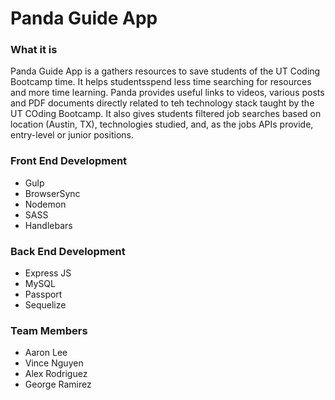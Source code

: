 # Panda Guide App

### What it is

Panda Guide App is a gathers resources to save students of the UT Coding Bootcamp time. It helps studentsspend less time searching for resources and more time learning. Panda provides useful links to videos, various posts and PDF documents directly related to teh technology stack taught by the UT COding Bootcamp. It also gives students filtered job searches based on location (Austin, TX), technologies studied, and, as the jobs APIs provide, entry-level or junior positions. 



### Front End Development

- Gulp
- BrowserSync
- Nodemon
- SASS
- Handlebars



### Back End Development

- Express JS
- MySQL
- Passport
- Sequelize



### Team Members

- Aaron Lee
- Vince Nguyen
- Alex Rodriguez
- George Ramirez